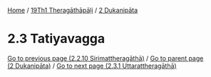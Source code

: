 
[Home](/) / [19Th1 Theragāthāpāḷi](../../19Th1.md) / [2 Dukanipāta](../2.md)

# 2.3 Tatiyavagga


[Go to previous page (2.2.10 Sirimattheragāthā)](2.2/2.2.10.md) / [Go to parent page (2 Dukanipāta)](../2.md) / [Go to next page (2.3.1 Uttarattheragāthā)](2.3/2.3.1.md)


